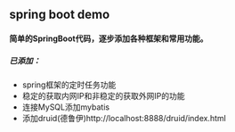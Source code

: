 ## spring boot demo
#### 简单的SpringBoot代码，逐步添加各种框架和常用功能。
##### 已添加：
+ spring框架的定时任务功能
+ 稳定的获取内网IP和非稳定的获取外网IP的功能
+ 连接MySQL添加mybatis
+ 添加druid(德鲁伊)http://localhost:8888/druid/index.html
